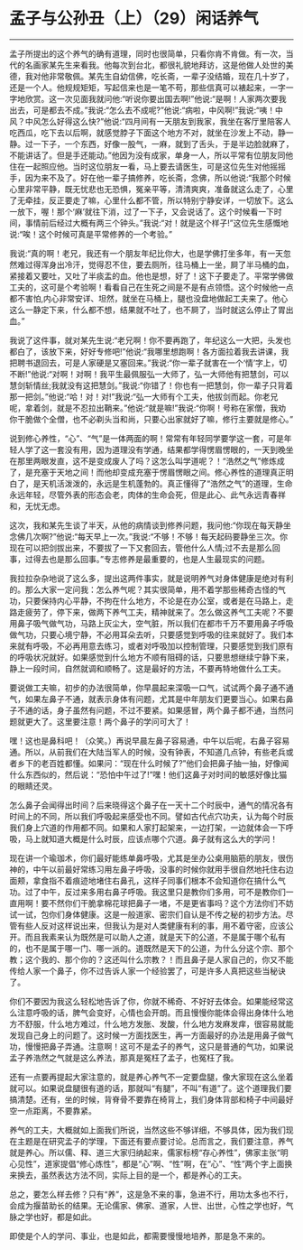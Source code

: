 # 孟子与公孙丑（上）（29）闲话养气

------

孟子所提出的这个养气的确有道理，同时也很简单，只看你肯不肯做。有一次，当代的名画家某先生来看我。他每次到台北，都很礼貌地拜访，这是他做人处世的美德，我对他非常敬佩。某先生自幼信佛，吃长斋，一辈子没结婚，现在几十岁了，还是一个人。他规规矩矩，写起信来也是一笔不苟，那些信真可以裱起来，一字一字地欣赏。这一次见面我就问他:“听说你要出国去啊!”他说:“是啊！人家两次要我出去，可是都去不成。”我说:“怎么去不成呢?”他说:“病啦，中风啊!”我说:“咦！中风？中风怎么好得这么快?”他说:“四月间有一天朋友到我家，我坐在客厅里陪客人吃西瓜，吃下去以后啊，就感觉脖子下面这个地方不对，就坐在沙发上不动，静一静。过一下子，一个东西，好像一股气，一麻，就到了舌头，于是半边脸就麻了，不能讲话了。但是手还能动。”他因为没有成家，单身一人，所以平常有位朋友同他住在一起照应他。当时这位朋友一看，马上要去请医生，可是这位先生对他摇摇手，因为来不及了。好在他一辈子搞修养，吃长斋，念佛，所以他说:“我那个时候心里非常平静，既无忧悲也无恐惧，冤亲平等，清清爽爽，准备就这么走了，心里了无牵挂，反正要走了嘛，心里什么都不管，所以特别宁静安详，一切放下。这么一放下，喔！那个‘麻’就往下消，过了一下子，又会说话了。这个时候看一下时间，事情前后经过大概有两三个钟头。”我说:“对！就是这个样子!”这位先生感慨地说:“唉！这个时候可真是平常修养的一个考验。”

我说:“真的啊！老兄，我还有一个朋友年纪比你大，也是学佛打坐多年，有一天忽然难过得浑身出冷汗，觉得忍不住，要去厕所，往马桶上一坐，屙了半马桶的血，紧接着又要吐，又吐了半痰盂的血。他也是想，好了！这下子要走了。平常学佛做工夫的，这可是个考验啊！看看自己在生死之间是不是有点领悟。这个时候他一点都不害怕,内心非常安详、坦然，就坐在马桶上，腿也没盘地做起工夫来了。他心这么一静定下来，什么都不想，结果就不吐了，也不屙了，当时就这么停止了胃出血。”

我说了这件事，就对某先生说:“老兄啊！你不要再跑了，年纪这么一大把，头发也都白了，该放下来，好好专修吧!”他说:“我哪里想跑啊！各方面拉着我去讲课，我把聘书退回去，可是人家硬是又塞回来。”我说:“你一辈子就害在一个‘情’字上，切不断!”他说:“对啊！对啊！我平生最佩服弘一大师了，弘一大师他有把慧剑，可以慧剑斩情丝;我就没有这把慧剑。”我说:“你错了！你也有一把慧剑，你一辈子只背着那一把剑。”他说:“哈！对！对!”我说:“弘一大师有个工夫，他拔剑而起。你老兄呢，拿着剑，就是不忍拉出鞘来。”他说:“就是嘛!”我说:“你啊！号称在家僧，我劝你干脆做个全僧，也不必剃头当和尚，只要心出家就好了嘛，修行主要就是修心。”

说到修心养性，“心”、“气”是一体两面的啊！常常有年轻同学要学这一套，可是年轻人学了这一套没有用，因为道理没有学通，结果都学得愣眉愣眼的，一天到晚坐在那里两眼发直，这不是变成废人了吗？这怎么叫学道呢？！“浩然之气”修炼成了，是充塞于天地之间！而他却变成充塞于愣眉愣眼之间。修心养性的道理真正明白了，是天机活泼泼的，永远是生机蓬勃的。真正懂得了“浩然之气”的道理，生命永远年轻，尽管外表的形态会老，肉体的生命会死，但是此心、此气永远青春祥和，无忧无虑。

这次，我和某先生谈了半天，从他的病情谈到修养问题，我问他:“你现在每天静坐念佛几次啊?”他说:“每天早上一次。”我说:“不够！不够！每天起码要静坐三次。你现在可以把剑拔出来，不要拔了一下又套回去，管他什么人情;过不去是那么回事，过得去也是那么回事。”专志修养是最重要的，也是人生最现实的问题。

我拉拉杂杂地说了这么多，提出这两件事实，就是说明养气对身体健康是绝对有利的。那么大家一定问我：怎么养气呢？其实很简单，用不着学那些稀奇古怪的气功，只要保持内心平静，不拘在什么地方，不论是在办公室，或者是在马路上，走路走疲劳了，停下来，做两下养气工夫，精神就来了。怎么做这养气工夫呢？不要用鼻子吸气做气功，马路上灰尘大，空气脏，所以我们在都市千万不要用鼻子呼吸做气功，只要心境宁静，不必用耳朵去听，只要感觉到呼吸的往来就好了。我们本来就有呼吸，不必再用意去练习，或者对呼吸加以控制管理，只要感觉到我们原有的呼吸状况就好。如果感觉到什么地方不顺有阻碍的话，只要思想继续宁静下来，静上一段时间，自然就调和顺畅了。这是最好的方法，不要再特地做什么工夫。

要说做工夫嘛，初步的办法很简单，你早晨起来深吸一口气，试试两个鼻子通不通气，如果左鼻子不通，就表示身体有问题，尤其是中年朋友们更要当心。如果右鼻子不通的话，身子虽然有问题，不过不要紧。如果感冒，两个鼻子都不通，当然问题就更大了。这里要注意！两个鼻子的学问可大了！

嘿！这也是鼻科吧！（众笑。）再说早晨左鼻子容易通，中午以后呢，右鼻子容易通。所以，从前我们在大陆当军人的时候，没有钟表，不知道几点钟，有些老兵或者乡下的老百姓都懂。如果问：“现在什么时候了?”他们会把鼻子抽一抽，好像闻什么东西似的，然后说：“恐怕中午过了!”嘿！他们这鼻子对时间的敏感好像比猫的眼睛还灵。

怎么鼻子会闻得出时间？后来晓得这个鼻子在一天十二个时辰中，通气的情况各有时间上的不同，所以我们呼吸起来感受也不同。譬如古代点穴功夫，认为每个时辰我们身上穴道的作用都不同。如果和人家打起架来，一边打架，一边就体会一下呼吸，马上就知道大概是什么时辰，应该点哪个穴道。鼻子就有这么大的学问！

现在讲一个瑜珈术，你们最好能练单鼻呼吸，尤其是坐办公桌用脑筋的朋友，很伤神的，中午以前最好常练习用左鼻子呼吸，没事的时候你就用手很自然地托住右边面颊，拿食指不着痕迹地堵住右鼻孔，这样子同事们根本不会知道你在搞什么气功。过了中午，反过来多用右鼻子呼吸。我这里只是教你们多用，可不是教你们一直用啊！要不然你们干脆拿棉花球把鼻子一堵，不是更省事吗？这个方法你们不妨试一试，包你们身体健康。这是一般道家、密宗们自认是不传之秘的初步方法。尽管有些人反对这样说出来，但我认为是对人类健康有利的事，用不着守密，应该公开。而且我素来认为既然是可以助人之道，就是天下的公道，不是属于哪个私有的，也不是属于哪一门、哪一派的。道既然是天下的公道，为什么分这个宗、那个教；这个我的、那个你的？这还叫什么宗教？！而且鼻子是人家自己的，你又不能传给人家一个鼻子，你不过告诉人家一个经验罢了，可是许多人真把这些当秘诀了。

你们不要因为我这么轻松地告诉了你，你就不稀奇、不好好去体会。如果能经常这么注意呼吸的话，脾气会变好，心情也会开朗。而且慢慢你能体会得出身体什么地方不舒服，什么地方难过，什么地方发胀、发酸，什么地方发麻发痒，很容易就能发现自己身上的问题了。这时候一方面找医生，再一方面最好的办法是用鼻子做气功，慢慢把鼻子弄通。注意啊！这可不是孟子的养气，这只是普通的气功，如果说孟子养浩然之气就是这么养法，那真是冤枉了孟子，也冤枉了我。

还有一点要再提起大家注意的，就是养心养气不一定要盘腿，像大家现在这么坐着就可以。如果说盘腿很有道的话，那就叫“有腿”，不叫“有道”了。这个道理我们要搞清楚。还有，坐的时候，背脊骨不要靠在椅背上，我们身体背部和椅子中间最好空一点距离，不要靠紧。

养气的工夫，大概就如上面我们所说，当然这些不够详细，不够具体，因为我们现在主题是在研究孟子的学理，下面还有要点要讨论。总而言之，我们要注意，养气就是养心。所以儒、释、道三大家归纳起来，儒家标榜“存心养性”，佛家主张“明心见性”，道家提倡“修心炼性”，都是“心”啊、“性”啊，在“心”、“性”两个字上面换来换去，虽然表达方法不同，实际上目的是一个，都是养心的工夫。

总之，要怎么样去修？只有“养”，这是急不来的事，急进不行，用功太多也不行，会成为揠苗助长的结果。无论儒家、佛家、道家，人世、出世，心性之学也好，气脉之学也好，都是如此。

即使是个人的学问、事业，也是如此，都需要慢慢地培养，那是急不来的。

